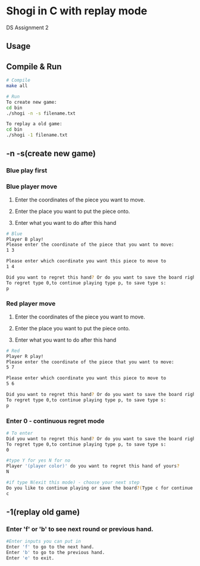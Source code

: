 # Shogi in C with replay mode
DS Assignment 2

## Usage

## Compile & Run
```sh
# Compile
make all

# Run
To create new game:
cd bin
./shogi -n -s filename.txt

To replay a old game:
cd bin
./shogi -1 filename.txt
```

## -n -s(create new game)

### Blue play first

### Blue player move

1. Enter the coordinates of the piece you want to move.  
2. Enter the place you want to put the piece onto.

3. Enter what you want to do after this hand



```sh
# Blue
Player B play!
Please enter the coordinate of the piece that you want to move:
1 3

Please enter which coordinate you want this piece to move to 
1 4

Did you want to regret this hand? Or do you want to save the board right here?
To regret type 0,to continue playing type p, to save type s:
p
```

### Red player move

1. Enter the coordinates of the piece you want to move.  
2. Enter the place you want to put the piece onto.

3. Enter what you want to do after this hand




```sh
# Red
Player R play!
Please enter the coordinate of the piece that you want to move:
5 7

Please enter which coordinate you want this piece to move to 
5 6

Did you want to regret this hand? Or do you want to save the board right here?
To regret type 0,to continue playing type p, to save type s:
p
```

### Enter 0 - continuous regret mode
```sh
# To enter
Did you want to regret this hand? Or do you want to save the board right here?
To regret type 0,to continue playing type p, to save type s:
0

#type Y for yes N for no
Player '(player color)' do you want to regret this hand of yours?
N

#if type N(exit this mode) - choose your next step
Do you like to continue playing or save the board?(Type c for continue or s for save)
c
```

## -1(replay old game)

### Enter 'f' or 'b' to see next round or previous hand.
```sh
#Enter inputs you can put in
Enter 'f' to go to the next hand.
Enter 'b' to go to the previous hand.
Enter 'e' to exit.